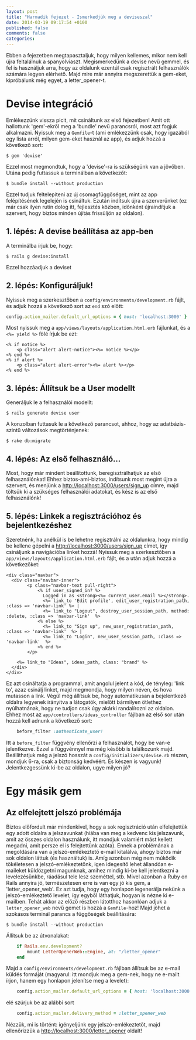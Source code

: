 ```yaml
---
layout: post
title: "Harmadik fejezet - Ismerkedjük meg a deviseszal"
date: 2014-03-19 09:17:54 +0100
published: false
comments: false
categories:
---
```


Ebben a fejezetben megtapasztaljuk, hogy milyen kellemes, mikor nem kell újra feltalálnuk a spanyolviaszt. Megismerkedünk a devise nevű gemmel, és fel is használjuk arra, hogy az oldalunk ezentúl csak regisztrált felhasználók számára legyen elérhető. Majd mire már annyira megszerettük a gem-eket, kipróbálunk még egyet, a letter_opener-t.

<!-- more -->

# Devise integráció

Emlékezzünk vissza picit, mit csináltunk az első fejezetben! Amit ott hallottunk 'gem'-ekről meg a 'bundle' nevű parancsról, most azt fogjuk alkalmazni.
Nyissuk meg a `Gemfile`-t (ami emlékezzünk csak, hogy igazából egy lista arról, milyen gem-eket használ az app), és adjuk hozzá a következő sort:

	$ gem 'devise'

Ezzel most megmondtuk, hogy a 'devise'-ra is szükségünk van a jövőben.
Utána pedig futtassuk a terminálban a következőt:

	$ bundle install --without production

Ezzel tudjuk feltelepíteni az új csomagfüggőséget, mint az app felépítésének legelején is csináltuk.
Ezután indítsuk újra a szerverünket (ez már csak ilyen rutin dolog itt, fejlesztés közben, időnként újraindítjuk a szervert, hogy biztos minden újítás frissüljön az oldalon).

## 1. lépés: A devise beállítása az app-ben

A terminálba írjuk be, hogy:

	$ rails g devise:install

Ezzel hozzáadjuk a deviset

## 2. lépés: Konfiguráljuk!

Nyissuk meg a szerkesztőben a `config/environments/development.rb` fájlt, és adjuk hozzá a következő sort az `end` szó előtt:

``` ruby config/environments/development.rb
config.action_mailer.default_url_options = { host: 'localhost:3000' }
```

Most nyissuk meg a `app/views/layouts/application.html.erb` fájlunkat, és a `<%= yield %>` fölé írjuk be ezt:

``` erb app/views/layouts/application.html.erb
<% if notice %>
	<p class="alert alert-notice"><%= notice %></p>
<% end %>
<% if alert %>
	<p class="alert alert-error"><%= alert %></p>
<% end %>
```

## 3. lépés: Állítsuk be a User modellt

Generáljuk le a felhasználói modellt:

	$ rails generate devise user

A konzolban futtasuk le a következő parancsot, ahhoz, hogy az adatbázis-szintű változások megtörténjenek:

	$ rake db:migrate

## 4. lépés: Az első felhasználó...

Most, hogy már mindent beállítottunk, beregisztrálhatjuk az első felhasználónkat! Ehhez biztos-ami-biztos, indítsunk most megint újra a szervert, és menjünk a [http://localhost:3000/users/sign_up](http://localhost:3000/users/sign_up) címre, majd töltsük ki a szükséges felhasználói adatokat, és kész is az első felhasználónk!

## 5. lépés: Linkek a regisztrációhoz és bejelentkezéshez

Szeretnénk, ha anélkül is be lehetne regisztrálni az oldalunkra, hogy mindig be kellene gépelni a [http://localhost:3000/users/sign_up](http://localhost:3000/users/sign_up) címet, így csináljunk a navigációba linket hozzá!
Nyissuk meg a szerkesztőben a `app/views/layouts/application.html.erb` fájlt, és a <body> után adjuk hozzá a következőket:

``` erb app/views/layouts/application.html.erb
<div class="navbar">
  <div class="navbar-inner">
		<p class="navbar-text pull-right">
			<% if user_signed_in? %>
			  Logged in as <strong><%= current_user.email %></strong>.
			  <%= link_to 'Edit profile', edit_user_registration_path, :class => 'navbar-link' %> |
			  <%= link_to "Logout", destroy_user_session_path, method: :delete, :class => 'navbar-link'  %>
			<% else %>
			  <%= link_to "Sign up", new_user_registration_path, :class => 'navbar-link'  %> |
			  <%= link_to "Login", new_user_session_path, :class => 'navbar-link'  %>
			<% end %>
		</p>

  	<%= link_to "Ideas", ideas_path, class: "brand" %>
  </div>
</div>
```

Ez azt csináltatja a programmal, amit angolul jelent a kód, de tényleg: 'link to', azaz csinálj linket, majd megmondja, hogy milyen néven, és hova mutasson a link.
Végül még állítsuk be, hogy automatikusan a bejelentkező oldalra legyenek irányítva a látogatók, mielőtt bármilyen ötlethez nyúlhatnának, hogy ne tudjon csak úgy akárki randalírozni az oldalon.
Ehhez most az `app/controllers/ideas_controller` fájlban az első sor után hozzá kell adnunk a következő sort:

``` ruby app/controllers/ideas_controller.rb
	before_filter :authenticate_user!
```

Itt a `before_filter` függvény ellenőrzi a felhasználót, hogy be van-e jelentkezve. Ezzel a függvénnyel ma még később is találkozunk majd.
Beállíthatjuk még a jelszó hosszát a `config/initializers/devise.rb` részen, mondjuk 6-ra, csak a biztonság kedvéért.
És készen is vagyunk! Jelentkezgessünk ki-be az oldalon, ugye milyen jó?

# Egy másik gem

## Az elfelejtett jelszó problémája

Biztos előfordult már mindenkivel, hogy a sok regisztráció után elfelejtettük egy adott oldalra a jelszavunkat (hiába van meg a kedvenc kis jelszavunk, amit az összes oldalon használunk, itt mondjuk valamiért mást kellett megadni, amit persze el is felejtettünk azóta). Ennek a problémának a megoldására van a jelszó-emlékeztető e-mail kitalálva, ahogy biztos már sok oldalon láttuk (és használtuk) is. Amíg azonban még nem múködik tökéletesen a jelszó-emlékeztetőnk, igen idegesítő lehet állandóan e-maileket küldözgetni magunknak, amihez mindig ki-be kell jelentkezni a levelezésünkbe, ráadásul tele lesz szeméttel, stb.
Mivel azonban a Ruby on Rails annyira jó, természetesen erre is van egy jó kis gem, a 'letter_opener_web'. Ez azt tudja, hogy egy honlapon legenerálja nekünk a jelszó-emlékeztető levelet, így egyből láthatjuk, hogyan is nézne ki e-mailben.
Tehát akkor az előző részben látotthoz hasonlóan adjuk a `letter_opener_web` nevű gemet is hozzá a `Gemfile`-hoz!
Majd jöhet a szokásos terminál parancs a függőségek beállítására:

	$ bundle install --without production

Állitsuk be az útvonalakat:

``` ruby config/routes.rb
	if Rails.env.development?
		mount LetterOpenerWeb::Engine, at: "/letter_opener"
	end
```

Majd a `config/environments/development.rb` fájlban állítsuk be az e-mail küldés formáját (magyarul: itt mondjuk meg a gem-nek, hogy ne e-mailt írjon, hanem egy honlapon jelenítse meg a levelet):

``` ruby config/environments/development.rb
	config.action_mailer.default_url_options = { host: 'localhost:3000' }
```
elé szúrjuk be az alábbi sort

``` ruby config/environments/development.rb
	config.action_mailer.delivery_method = :letter_opener_web
```

Nézzük, mi is történt: igényeljünk egy jelszó-emlékeztetőt, majd ellenőrizzük a [http://localhost:3000/letter_opener](http://localhost:3000/letter_opener) oldalt!

